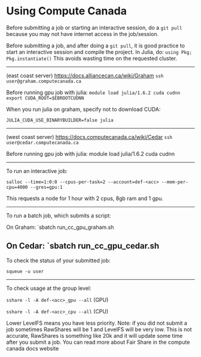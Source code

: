 # Using Compute Canada

Before submitting a job or starting an interactive session, do a `git pull` because you may not have internet access in the job/session.

Before submitting a job, and after doing a `git pull`, it is good practice to start an interactive session and compile the project. In Julia, do:
`using Pkg; Pkg.instantiate()`
This avoids wasting time on the requested cluster.

----------------------------------------------------------------------

(east coast server)
https://docs.alliancecan.ca/wiki/Graham
`ssh user@graham.computecanada.ca`

Before running gpu job with julia:
`module load julia/1.6.2 cuda cudnn`
`export CUDA_ROOT=$EBROOTCUDNN`

When you run julia on graham, specify not to download CUDA:

`JULIA_CUDA_USE_BINARYBUILDER=false julia`

----------------------------------------------------------------------
(west coast server)
https://docs.computecanada.ca/wiki/Cedar
`ssh user@cedar.computecanada.ca`

Before running gpu job with julia:
module load julia/1.6.2 cuda cudnn

----------------------------------------------------------------------
To run an interactive job:

`salloc --time=1:0:0 --cpus-per-task=2 --account=def-<acc> --mem-per-cpu=4000 --gres=gpu:1`

This requests a node for 1 hour with 2 cpus, 8gb ram and 1 gpu.

----------------------------------------------------------------------
To run a batch job, which submits a script:

On Graham:
`sbatch run_cc_gpu_graham.sh <path to config file>

On Cedar:
`sbatch run_cc_gpu_cedar.sh <path to config file>
----------------------------------------------------------------------

To check the status of your submitted job:

`squeue -u user`

----------------------------------------------------------------------
To check usage at the group level:

`sshare -l -A def-<acc>_gpu --all` (GPU)

`sshare -l -A def-<acc>_cpu --all` (CPU)

Lower LevelFS means you have less priority.
Note: if you did not submit a job sometimes RawShares will be 1 and LevelFS will be very low. 
This is not accurate, RawShares is something like 20k and it will update some time after you submit a job.
You can read more about Fair Share in the compute canada docs website





    
